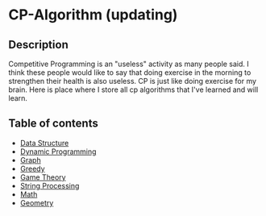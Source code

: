 # CP-Algorithm (updating)

## Description
Competitive Programming is an "useless" activity as many people said. 
I think these people would like to say that doing exercise in the morning to strengthen their health is also useless. 
CP is just like doing exercise for my brain.
Here is place where I store all cp algorithms that I've learned and will learn.

## Table of contents
- [Data Structure]()
- [Dynamic Programming]()
- [Graph](/graph)
- [Greedy]()
- [Game Theory]()
- [String Processing](/String-Processing)
- [Math]()
- [Geometry]()
